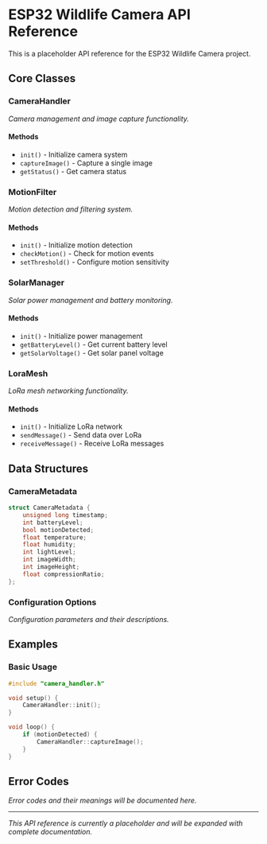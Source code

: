 # ESP32 Wildlife Camera API Reference

This is a placeholder API reference for the ESP32 Wildlife Camera project.

## Core Classes

### CameraHandler
*Camera management and image capture functionality.*

#### Methods
- `init()` - Initialize camera system
- `captureImage()` - Capture a single image
- `getStatus()` - Get camera status

### MotionFilter
*Motion detection and filtering system.*

#### Methods
- `init()` - Initialize motion detection
- `checkMotion()` - Check for motion events
- `setThreshold()` - Configure motion sensitivity

### SolarManager
*Solar power management and battery monitoring.*

#### Methods
- `init()` - Initialize power management
- `getBatteryLevel()` - Get current battery level
- `getSolarVoltage()` - Get solar panel voltage

### LoraMesh
*LoRa mesh networking functionality.*

#### Methods
- `init()` - Initialize LoRa network
- `sendMessage()` - Send data over LoRa
- `receiveMessage()` - Receive LoRa messages

## Data Structures

### CameraMetadata
```cpp
struct CameraMetadata {
    unsigned long timestamp;
    int batteryLevel;
    bool motionDetected;
    float temperature;
    float humidity;
    int lightLevel;
    int imageWidth;
    int imageHeight;
    float compressionRatio;
};
```

### Configuration Options
*Configuration parameters and their descriptions.*

## Examples

### Basic Usage
```cpp
#include "camera_handler.h"

void setup() {
    CameraHandler::init();
}

void loop() {
    if (motionDetected) {
        CameraHandler::captureImage();
    }
}
```

## Error Codes

*Error codes and their meanings will be documented here.*

---

*This API reference is currently a placeholder and will be expanded with complete documentation.*
